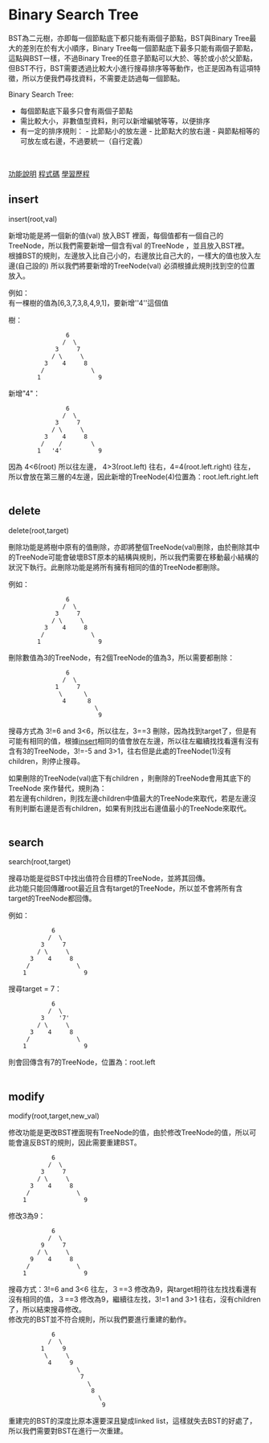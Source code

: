 # Binary Search Tree
BST為二元樹，亦即每一個節點底下都只能有兩個子節點，BST與Binary Tree最大的差別在於有大小順序，Binary Tree每一個節點底下最多只能有兩個子節點，這點與BST一樣，不過Binary Tree的任意子節點可以大於、等於或小於父節點，但BST不行，BST需要透過比較大小進行搜尋排序等等動作，也正是因為有這項特徵，所以方便我們尋找資料，不需要走訪過每一個節點。
<br>

Binary Search Tree:
* 每個節點底下最多只會有兩個子節點
* 需比較大小，非數值型資料，則可以新增編號等等，以便排序
* 有一定的排序規則：
        - 比節點小的放左邊
        - 比節點大的放右邊
        - 與節點相等的可放左或右邊，不過要統一（自行定義）
<br>

[功能說明](https://nbviewer.jupyter.org/github/jiaying777/DATA-STRUCTURES-AND-ALGORITHMS/blob/master/HW3/binary%20search%20tree%20功能說明.ipynb) [程式碼](https://github.com/jiaying777/DATA-STRUCTURES-AND-ALGORITHMS/blob/master/HW3/binary_search_tree_05113009.py) [學習歷程](https://nbviewer.jupyter.org/github/jiaying777/DATA-STRUCTURES-AND-ALGORITHMS/blob/master/HW3/binary%20search%20tree%20學習歷程與流程圖.ipynb)
<br>

## insert
insert(root,val)

新增功能是將一個新的值(val) 放入BST 裡面，每個值都有一個自己的TreeNode，所以我們需要新增一個含有val 的TreeNode ，並且放入BST裡。<br>
根據BST的規則，左邊放入比自己小的，右邊放比自己大的，一樣大的值也放入左邊(自己設的) 所以我們將要新增的TreeNode(val) 必須根據此規則找到空的位置放入。<br>

例如：<br>
有一棵樹的值為[6,3,7,3,8,4,9,1]，要新增''4''這個值<br>

樹：

                    6
                   /  \
                 3     7
                / \     \
              3    4     8 
             /             \
            1                9
            
新增"4"：

                    6
                   /  \
                 3     7
                / \     \
              3    4     8 
             /    /        \
            1   '4'          9
            
            
因為 4<6(root) 所以往左邊， 4>3(root.left) 往右，4=4(root.left.right) 往左，所以會放在第三層的4左邊，因此新增的TreeNode(4)位置為：root.left.right.left<br>
<br>
        
## delete
delete(root,target)

刪除功能是將樹中原有的值刪除，亦即將整個TreeNode(val)刪除，由於刪除其中的TreeNode可能會破壞BST原本的結構與規則，所以我們需要在移動最小結構的狀況下執行。此刪除功能是將所有擁有相同的值的TreeNode都刪除。<br>

例如：<br>


                    6
                   /  \
                 3     7
                / \     \
              3    4     8 
             /             \
            1                9
            
刪除數值為3的TreeNode，有2個TreeNode的值為3，所以需要都刪除：<br>


                    6
                   /  \
                 1     7
                  \      \
                   4      8 
                            \
                             9
                                      
                                      
搜尋方式為 3!=6 and 3<6，所以往左，3==3 刪除，因為找到target了，但是有可能有相同的值，根據[insert](#insert)相同的值會放在左邊，所以往左繼續找找看還有沒有含有3的TreeNode，3!=-5 and 3>1，往右但是此處的TreeNode(1)沒有children，則停止搜尋。

如果刪除的TreeNode(val)底下有children ，則刪除的TreeNode會用其底下的TreeNode 來作替代，規則為：<br>
若左邊有children，則找左邊children中值最大的TreeNode來取代，若是左邊沒有則判斷右邊是否有children，如果有則找出右邊值最小的TreeNode來取代。<br>
<br>

## search
search(root,target)

搜尋功能是從BST中找出值符合目標的TreeNode，並將其回傳。<br>
此功能只能回傳離root最近且含有target的TreeNode，所以並不會將所有含target的TreeNode都回傳。<br>

例如：<br>

                6
               /  \
             3     7
            / \     \
          3    4     8 
         /             \
        1                9
        
搜尋target = 7：

                6
               /  \
             3    '7'
            / \     \
          3    4     8 
         /             \
        1                9
        
        
        
則會回傳含有7的TreeNode，位置為：root.left<br>
<br>

## modify
modify(root,target,new_val)

修改功能是更改BST裡面現有TreeNode的值，由於修改TreeNode的值，所以可能會違反BST的規則，因此需要重建BST。<br>

                6
               /  \
             3     7
            / \     \
          3    4     8 
         /             \
        1                9
        
修改3為9：

                6
               /  \
             9     7
            / \     \
          9    4     8 
         /             \
        1                9
        
        
搜尋方式：3!=6 and 3<6 往左，３==3 修改為9，與target相符往左找找看還有沒有相同的值，３==3 修改為9，繼續往左找，3!=1 and 3>1 往右，沒有children了，所以結束搜尋修改。<br>
修改完的BST並不符合規則，所以我們要進行重建的動作。

                6
               /  \
             1     9
              \     \
               4     9 
                       \
                        7
                          \
                           8
                             \
                              9
                              
重建完的BST的深度比原本還要深且變成linked list，這樣就失去BST的好處了，所以我們需要對BST在進行一次重建。<br>



